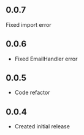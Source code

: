 ## 0.0.7
Fixed import error

## 0.0.6
* Fixed EmailHandler error

## 0.0.5
* Code refactor

## 0.0.4

* Created initial release
